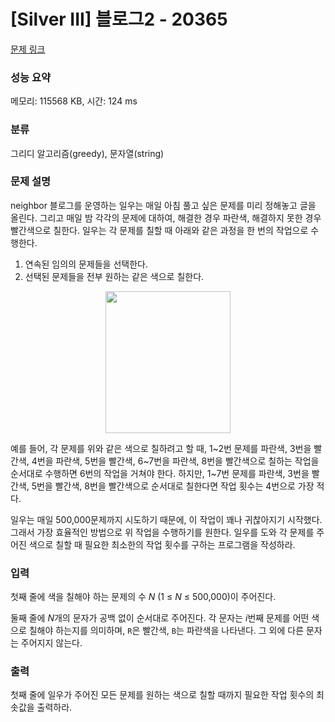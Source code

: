# [Silver III] 블로그2 - 20365 

[문제 링크](https://www.acmicpc.net/problem/20365) 

### 성능 요약

메모리: 115568 KB, 시간: 124 ms

### 분류

그리디 알고리즘(greedy), 문자열(string)

### 문제 설명

<p>neighbor 블로그를 운영하는 일우는 매일 아침 풀고 싶은 문제를 미리 정해놓고 글을 올린다. 그리고 매일 밤 각각의 문제에 대하여, 해결한 경우 파란색, 해결하지 못한 경우 빨간색으로 칠한다. 일우는 각 문제를 칠할 때 아래와 같은 과정을 한 번의 작업으로 수행한다.</p>

<ol>
	<li>연속된 임의의 문제들을 선택한다.</li>
	<li>선택된 문제들을 전부 원하는 같은 색으로 칠한다.</li>
</ol>

<p style="text-align: center;"><img alt="" src="" style="height: 227px; width: 200px;"></p>

<section id="description">
<p>예를 들어, 각 문제를 위와 같은 색으로 칠하려고 할 때, 1~2번 문제를 파란색, 3번을 빨간색, 4번을 파란색, 5번을 빨간색, 6~7번을 파란색, 8번을 빨간색으로 칠하는 작업을 순서대로 수행하면 6번의 작업을 거쳐야 한다. 하지만, 1~7번 문제를 파란색, 3번을 빨간색, 5번을 빨간색, 8번을 빨간색으로 순서대로 칠한다면 작업 횟수는 4번으로 가장 적다.</p>

<p>일우는 매일 500,000문제까지 시도하기 때문에, 이 작업이 꽤나 귀찮아지기 시작했다. 그래서 가장 효율적인 방법으로 위 작업을 수행하기를 원한다. 일우를 도와 각 문제를 주어진 색으로 칠할 때 필요한 최소한의 작업 횟수를 구하는 프로그램을 작성하라.</p>
</section>

### 입력 

 <p>첫째 줄에 색을 칠해야 하는 문제의 수 <em>N </em>(1 ≤ <em>N</em> ≤ 500,000)이 주어진다.</p>

<p>둘째 줄에 <em>N</em>개의 문자가 공백 없이 순서대로 주어진다. 각 문자는 <em>i</em>번째 문제를 어떤 색으로 칠해야 하는지를 의미하며, <code>R</code>은 빨간색, <code>B</code>는 파란색을 나타낸다. 그 외에 다른 문자는 주어지지 않는다.</p>

### 출력 

 <section id="output">
<p>첫째 줄에 일우가 주어진 모든 문제를 원하는 색으로 칠할 때까지 필요한 작업 횟수의 최솟값을 출력하라.</p>
</section>

